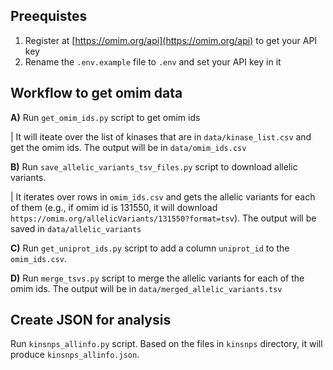
## Preequistes

1. Register at [https://omim.org/api](https://omim.org/api) to get your API key
2. Rename the `.env.example` file to `.env` and set your API key in it

## Workflow to get omim data
**A)** Run `get_omim_ids.py` script to get omim ids

| It will iteate over the list of kinases that are in `data/kinase_list.csv` and get the omim ids. The output will be in `data/omim_ids.csv`

**B)** Run `save_allelic_variants_tsv_files.py` script to download allelic variants. 

|    It iterates over rows in `omim_ids.csv` and gets the allelic variants for each of them (e.g., if omim id is 131550, it will download `https://omim.org/allelicVariants/131550?format=tsv`). The output will be saved in `data/allelic_variants`

**C)** Run `get_uniprot_ids.py` script to add a column `uniprot_id` to the `omim_ids.csv`. 

**D)** Run `merge_tsvs.py` script to merge the allelic variants for each of the omim ids. The output will be in `data/merged_allelic_variants.tsv`   

## Create JSON for analysis

Run `kinsnps_allinfo.py` script. Based on the files in `kinsnps` directory, it will produce `kinsnps_allinfo.json`.